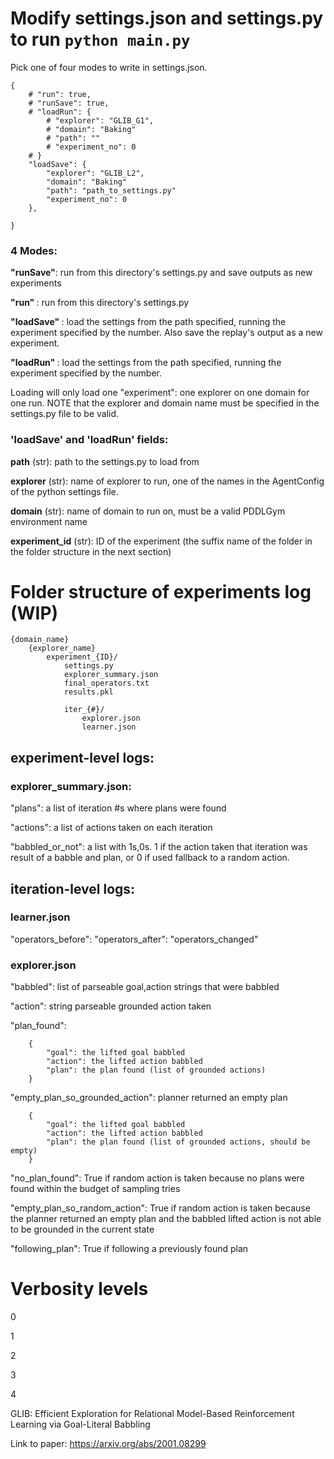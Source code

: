 
# Modify settings.json and settings.py to run `python main.py`

Pick one of four modes to write in settings.json.

```
{
    # "run": true,
    # "runSave": true,
    # "loadRun": {
        # "explorer": "GLIB_G1",
        # "domain": "Baking"
        # "path": ""
        # "experiment_no": 0
    # }
    "loadSave": {
        "explorer": "GLIB_L2",
        "domain": "Baking"
        "path": "path_to_settings.py"
        "experiment_no": 0
    },

}

```

### 4 Modes:

<b>"runSave"</b>: run from this directory's settings.py and save outputs as new experiments

<b>"run" </b>: run from this directory's settings.py

<b>"loadSave" </b>: load the settings from the path specified, running the experiment specified by the number. Also save the replay's output as a new experiment.

<b>"loadRun" </b>: load the settings from the path specified, running the experiment specified by the number. 

Loading will only load one "experiment": one explorer on one domain for one run. NOTE that the explorer and domain name must be specified in the settings.py file to be valid.

### 'loadSave' and 'loadRun' fields:

<b>path</b> (str): path to the settings.py to load from

<b>explorer</b> (str): name of explorer to run, one of the names in the AgentConfig of the python settings file.

<b>domain</b> (str): name of domain to run on, must be a valid PDDLGym environment name

<b>experiment_id</b> (str): ID of the experiment (the suffix name of the folder in the folder structure in the next section)


# Folder structure of experiments log (WIP)

```
{domain_name}
    {explorer_name}
        experiment_{ID}/
            settings.py
            explorer_summary.json
            final_operators.txt
            results.pkl

            iter_{#}/
                explorer.json
                learner.json
```

## experiment-level logs:

### explorer_summary.json:

"plans": a list of iteration #s where plans were found

"actions": a list of actions taken on each iteration

"babbled_or_not": a list with 1s,0s. 1 if the action taken that iteration was result of a babble and plan, or 0 if used fallback to a random action.


## iteration-level logs:

### learner.json
"operators_before":
"operators_after":
"operators_changed"

### explorer.json

"babbled": list of parseable goal,action strings that were babbled

"action": string parseable grounded action taken

"plan_found":
        
        {
            "goal": the lifted goal babbled
            "action": the lifted action babbled
            "plan": the plan found (list of grounded actions)
        }

"empty_plan_so_grounded_action": planner returned an empty plan

        {
            "goal": the lifted goal babbled
            "action": the lifted action babbled
            "plan": the plan found (list of grounded actions, should be empty)
        }

"no_plan_found": True if random action is taken because no plans were found within the budget of sampling tries

"empty_plan_so_random_action": True if random action is taken because the planner returned an empty plan and the babbled lifted action is not able to be grounded in the current state

"following_plan": True if following a previously found plan

# Verbosity levels

0

1

2

3

4

GLIB: Efficient Exploration for Relational Model-Based Reinforcement Learning via Goal-Literal Babbling

Link to paper: https://arxiv.org/abs/2001.08299
